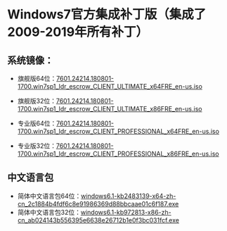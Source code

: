 # Windows7官方集成补丁版（集成了2009-2019年所有补丁）
## 系统镜像：
+ 旗舰版64位：[7601.24214.180801-1700.win7sp1_ldr_escrow_CLIENT_ULTIMATE_x64FRE_en-us.iso](http://download.microsoft.com/download/5/1/9/5195A765-3A41-4A72-87D8-200D897CBE21/7601.24214.180801-1700.win7sp1_ldr_escrow_CLIENT_ULTIMATE_x64FRE_en-us.iso)

+ 旗舰版32位：[7601.24214.180801-1700.win7sp1_ldr_escrow_CLIENT_ULTIMATE_x86FRE_en-us.iso](http://download.microsoft.com/download/1/E/6/1E6B4803-DD2A-49DF-8468-69C0E6E36218/7601.24214.180801-1700.win7sp1_ldr_escrow_CLIENT_ULTIMATE_x86FRE_en-us.iso)

+ 专业版64位：[7601.24214.180801-1700.win7sp1_ldr_escrow_CLIENT_PROFESSIONAL_x64FRE_en-us.iso](http://download.microsoft.com/download/0/6/3/06365375-C346-4D65-87C7-EE41F55F736B/7601.24214.180801-1700.win7sp1_ldr_escrow_CLIENT_PROFESSIONAL_x64FRE_en-us.iso)

+ 专业版32位：[7601.24214.180801-1700.win7sp1_ldr_escrow_CLIENT_PROFESSIONAL_x86FRE_en-us.iso](http://download.microsoft.com/download/C/0/6/C067D0CD-3785-4727-898E-60DC3120BB14/7601.24214.180801-1700.win7sp1_ldr_escrow_CLIENT_PROFESSIONAL_x86FRE_en-us.iso)

## 中文语言包
+ 简体中文语言包64位：[windows6.1-kb2483139-x64-zh-cn_2c1884b4fdf6c8e91986369d88bbcaae01c6f187.exe](http://download.windowsupdate.com/msdownload/update/software/updt/2011/02/windows6.1-kb2483139-x64-zh-cn_2c1884b4fdf6c8e91986369d88bbcaae01c6f187.exe)
+ 简体中文语言包32位：[windows6.1-kb972813-x86-zh-cn_ab024143b556395e6638e26712b1e0f3bc031fcf.exe](http://download.windowsupdate.com/msdownload/update/software/updt/2009/08/windows6.1-kb972813-x86-zh-cn_ab024143b556395e6638e26712b1e0f3bc031fcf.exe)
